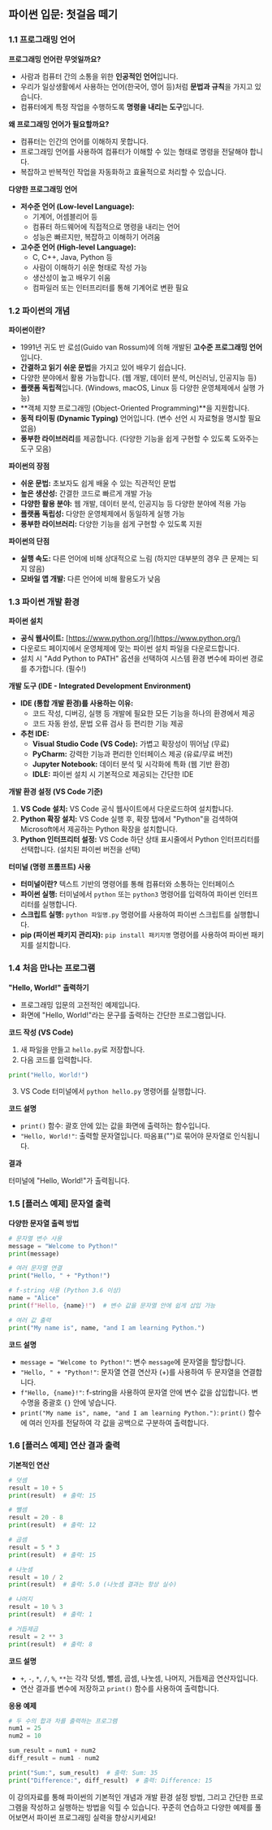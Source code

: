 ## 파이썬 입문: 첫걸음 떼기

### 1.1 프로그래밍 언어

**프로그래밍 언어란 무엇일까요?**

*   사람과 컴퓨터 간의 소통을 위한 **인공적인 언어**입니다.
*   우리가 일상생활에서 사용하는 언어(한국어, 영어 등)처럼 **문법과 규칙**을 가지고 있습니다.
*   컴퓨터에게 특정 작업을 수행하도록 **명령을 내리는 도구**입니다.

**왜 프로그래밍 언어가 필요할까요?**

*   컴퓨터는 인간의 언어를 이해하지 못합니다.
*   프로그래밍 언어를 사용하여 컴퓨터가 이해할 수 있는 형태로 명령을 전달해야 합니다.
*   복잡하고 반복적인 작업을 자동화하고 효율적으로 처리할 수 있습니다.

**다양한 프로그래밍 언어**

*   **저수준 언어 (Low-level Language):**
    *   기계어, 어셈블리어 등
    *   컴퓨터 하드웨어에 직접적으로 명령을 내리는 언어
    *   성능은 빠르지만, 복잡하고 이해하기 어려움
*   **고수준 언어 (High-level Language):**
    *   C, C++, Java, Python 등
    *   사람이 이해하기 쉬운 형태로 작성 가능
    *   생산성이 높고 배우기 쉬움
    *   컴파일러 또는 인터프리터를 통해 기계어로 변환 필요

### 1.2 파이썬의 개념

**파이썬이란?**

*   1991년 귀도 반 로섬(Guido van Rossum)에 의해 개발된 **고수준 프로그래밍 언어**입니다.
*   **간결하고 읽기 쉬운 문법**을 가지고 있어 배우기 쉽습니다.
*   다양한 분야에서 활용 가능합니다. (웹 개발, 데이터 분석, 머신러닝, 인공지능 등)
*   **플랫폼 독립적**입니다. (Windows, macOS, Linux 등 다양한 운영체제에서 실행 가능)
*   **객체 지향 프로그래밍 (Object-Oriented Programming)**을 지원합니다.
*   **동적 타이핑 (Dynamic Typing)** 언어입니다. (변수 선언 시 자료형을 명시할 필요 없음)
*   **풍부한 라이브러리**를 제공합니다. (다양한 기능을 쉽게 구현할 수 있도록 도와주는 도구 모음)

**파이썬의 장점**

*   **쉬운 문법:** 초보자도 쉽게 배울 수 있는 직관적인 문법
*   **높은 생산성:** 간결한 코드로 빠르게 개발 가능
*   **다양한 활용 분야:** 웹 개발, 데이터 분석, 인공지능 등 다양한 분야에 적용 가능
*   **플랫폼 독립성:** 다양한 운영체제에서 동일하게 실행 가능
*   **풍부한 라이브러리:** 다양한 기능을 쉽게 구현할 수 있도록 지원

**파이썬의 단점**

*   **실행 속도:** 다른 언어에 비해 상대적으로 느림 (하지만 대부분의 경우 큰 문제는 되지 않음)
*   **모바일 앱 개발:** 다른 언어에 비해 활용도가 낮음

### 1.3 파이썬 개발 환경

**파이썬 설치**

*   **공식 웹사이트:** [https://www.python.org/](https://www.python.org/)
*   다운로드 페이지에서 운영체제에 맞는 파이썬 설치 파일을 다운로드합니다.
*   설치 시 "Add Python to PATH" 옵션을 선택하여 시스템 환경 변수에 파이썬 경로를 추가합니다. (필수!)

**개발 도구 (IDE - Integrated Development Environment)**

*   **IDE (통합 개발 환경)를 사용하는 이유:**
    *   코드 작성, 디버깅, 실행 등 개발에 필요한 모든 기능을 하나의 환경에서 제공
    *   코드 자동 완성, 문법 오류 검사 등 편리한 기능 제공
*   **추천 IDE:**
    *   **Visual Studio Code (VS Code):** 가볍고 확장성이 뛰어남 (무료)
    *   **PyCharm:** 강력한 기능과 편리한 인터페이스 제공 (유료/무료 버전)
    *   **Jupyter Notebook:** 데이터 분석 및 시각화에 특화 (웹 기반 환경)
    *   **IDLE:** 파이썬 설치 시 기본적으로 제공되는 간단한 IDE

**개발 환경 설정 (VS Code 기준)**

1.  **VS Code 설치:** VS Code 공식 웹사이트에서 다운로드하여 설치합니다.
2.  **Python 확장 설치:** VS Code 실행 후, 확장 탭에서 "Python"을 검색하여 Microsoft에서 제공하는 Python 확장을 설치합니다.
3.  **Python 인터프리터 설정:** VS Code 하단 상태 표시줄에서 Python 인터프리터를 선택합니다. (설치된 파이썬 버전을 선택)

**터미널 (명령 프롬프트) 사용**

*   **터미널이란?** 텍스트 기반의 명령어를 통해 컴퓨터와 소통하는 인터페이스
*   **파이썬 실행:** 터미널에서 `python` 또는 `python3` 명령어를 입력하여 파이썬 인터프리터를 실행합니다.
*   **스크립트 실행:** `python 파일명.py` 명령어를 사용하여 파이썬 스크립트를 실행합니다.
*   **pip (파이썬 패키지 관리자):** `pip install 패키지명` 명령어를 사용하여 파이썬 패키지를 설치합니다.

### 1.4 처음 만나는 프로그램

**"Hello, World!" 출력하기**

*   프로그래밍 입문의 고전적인 예제입니다.
*   화면에 "Hello, World!"라는 문구를 출력하는 간단한 프로그램입니다.

**코드 작성 (VS Code)**

1.  새 파일을 만들고 `hello.py`로 저장합니다.
2.  다음 코드를 입력합니다.

```python
print("Hello, World!")
```

3.  VS Code 터미널에서 `python hello.py` 명령어를 실행합니다.

**코드 설명**

*   `print()` 함수: 괄호 안에 있는 값을 화면에 출력하는 함수입니다.
*   `"Hello, World!"`: 출력할 문자열입니다. 따옴표("")로 묶어야 문자열로 인식됩니다.

**결과**

터미널에 "Hello, World!"가 출력됩니다.

### 1.5 [플러스 예제] 문자열 출력

**다양한 문자열 출력 방법**

```python
# 문자열 변수 사용
message = "Welcome to Python!"
print(message)

# 여러 문자열 연결
print("Hello, " + "Python!")

# f-string 사용 (Python 3.6 이상)
name = "Alice"
print(f"Hello, {name}!")  # 변수 값을 문자열 안에 쉽게 삽입 가능

# 여러 값 출력
print("My name is", name, "and I am learning Python.")
```

**코드 설명**

*   `message = "Welcome to Python!"`: 변수 `message`에 문자열을 할당합니다.
*   `"Hello, " + "Python!"`: 문자열 연결 연산자 (+)를 사용하여 두 문자열을 연결합니다.
*   `f"Hello, {name}!"`: f-string을 사용하여 문자열 안에 변수 값을 삽입합니다.  변수명을 중괄호 `{}` 안에 넣습니다.
*   `print("My name is", name, "and I am learning Python.")`:  `print()` 함수에 여러 인자를 전달하여 각 값을 공백으로 구분하여 출력합니다.

### 1.6 [플러스 예제] 연산 결과 출력

**기본적인 연산**

```python
# 덧셈
result = 10 + 5
print(result)  # 출력: 15

# 뺄셈
result = 20 - 8
print(result)  # 출력: 12

# 곱셈
result = 5 * 3
print(result)  # 출력: 15

# 나눗셈
result = 10 / 2
print(result)  # 출력: 5.0 (나눗셈 결과는 항상 실수)

# 나머지
result = 10 % 3
print(result)  # 출력: 1

# 거듭제곱
result = 2 ** 3
print(result)  # 출력: 8
```

**코드 설명**

*   `+`, `-`, `*`, `/`, `%`, `**`는 각각 덧셈, 뺄셈, 곱셈, 나눗셈, 나머지, 거듭제곱 연산자입니다.
*   연산 결과를 변수에 저장하고 `print()` 함수를 사용하여 출력합니다.

**응용 예제**

```python
# 두 수의 합과 차를 출력하는 프로그램
num1 = 25
num2 = 10

sum_result = num1 + num2
diff_result = num1 - num2

print("Sum:", sum_result)  # 출력: Sum: 35
print("Difference:", diff_result)  # 출력: Difference: 15
```

이 강의자료를 통해 파이썬의 기본적인 개념과 개발 환경 설정 방법, 그리고 간단한 프로그램을 작성하고 실행하는 방법을 익힐 수 있습니다.  꾸준히 연습하고 다양한 예제를 풀어보면서 파이썬 프로그래밍 실력을 향상시키세요!

